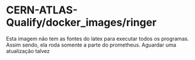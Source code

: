 # CERN-ATLAS-Qualify/docker_images/ringer
Esta imagem não tem as fontes do latex para executar todos os programas. Assim sendo, ela roda somente a parte do prometheus. Aguardar uma atualização talvez
